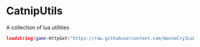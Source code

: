 # CatnipUtils
A collection of lua utilities
```lua
loadstring(game:HttpGet("https://raw.githubusercontent.com/WannaCry1LoL/CatnipUtils/refs/heads/main/LoadAllUtils.lua"))()
```
